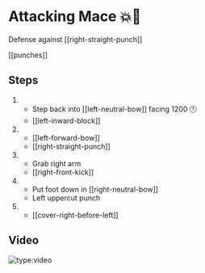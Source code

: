 # Attacking Mace 💥👊

Defense against [[right-straight-punch]]

[[punches]]

## Steps

1.  - Step back into [[left-neutral-bow]] facing 1200 🕛
    - [[left-inward-block]]
2.  - [[left-forward-bow]]
    - [[right-straight-punch]]
3.  - Grab right arm
    - [[right-front-kick]]
4.  - Put foot down in [[right-neutral-bow]]
    - Left uppercut punch
5.  - [[cover-right-before-left]]

## Video

![type:video](https://www.youtube.com/embed/IXZ6kr4VHQw?start=104&end=123)
